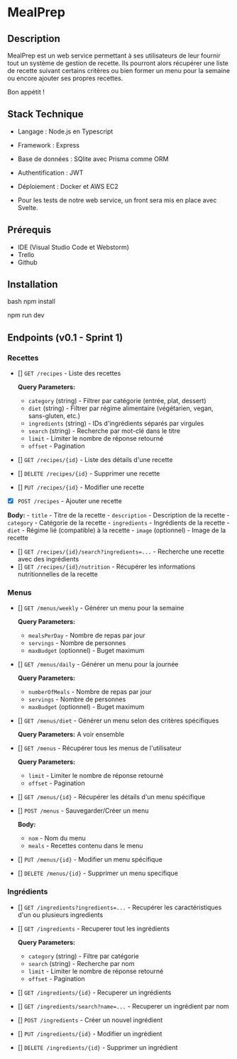 # MealPrep

## Description

MealPrep est un web service permettant à ses utilisateurs de leur fournir tout un système de gestion de recette. Ils pourront alors récupérer une liste de recette suivant certains critères ou bien former un menu pour la semaine ou encore ajouter ses propres recettes.

Bon appétit !

## Stack Technique

- Langage : Node.js en Typescript
- Framework : Express
- Base de données : SQlite avec Prisma comme ORM
- Authentification : JWT
- Déploiement : Docker et AWS EC2

- Pour les tests de notre web service, un front sera mis en place avec Svelte.

## Prérequis

- IDE (Visual Studio Code et Webstorm)
- Trello
- Github

## Installation

bash
npm install

npm run dev

## Endpoints (v0.1 - Sprint 1)

### Recettes 
- []  `GET /recipes` - Liste des recettes

  **Query Parameters:**
    - `category` (string) - Filtrer par catégorie (entrée, plat, dessert)
    - `diet` (string) - Filtrer par régime alimentaire (végétarien, vegan, sans-gluten, etc.)
    - `ingredients` (string) - IDs d'ingrédients séparés par virgules
    - `search` (string) - Recherche par mot-clé dans le titre
    - `limit` - Limiter le nombre de réponse retourné
    - `offset` - Pagination
- []  `GET /recipes/{id}` - Liste des détails d'une recette
- []  `DELETE /recipes/{id}` - Supprimer une recette
- []  `PUT /recipes/{id}` - Modifier une recette
- [X]  `POST /recipes` - Ajouter une recette

  **Body:**
    - `title` - Titre de la recette
    - `description` - Description de la recette
    - `category` - Catégorie de la recette
    - `ingredients` - Ingrédients de la recette
    - `diet` - Régime lié (compatible) à la recette
    - `image` (optionnel) - Image de la recette
- []  `GET /recipes/{id}/search?ingredients=...` - Recherche une recette avec des ingrédients
- []  `GET /recipes/{id}/nutrition` - Récupérer les informations nutritionnelles de la recette

### Menus
- []  `GET /menus/weekly` - Générer un menu pour la semaine

  **Query Parameters:**
    - `mealsPerDay` - Nombre de repas par jour
    - `servings` -  Nombre de personnes
    - `maxBudget` (optionnel) - Buget maximum
- []  `GET /menus/daily` - Générer un menu pour la journée

  **Query Parameters:**
    - `numberOfMeals` - Nombre de repas par jour
    - `servings` -  Nombre de personnes
    - `maxBudget` (optionnel) - Buget maximum
- []  `GET /menus/diet` - Générer un menu selon des critères spécifiques

  **Query Parameters:**
  A voir ensemble
- [] `GET /menus` - Récupérer tous les menus de l'utilisateur
  
  **Query Parameters:**
    - `limit` - Limiter le nombre de réponse retourné
    - `offset` - Pagination
- [] `GET /menus/{id}` - Récupérer les détails d'un menu spécifique
- [] `POST /menus` - Sauvegarder/Créer un menu
  
  **Body:**
    - `nom` - Nom du menu
    - `meals` - Recettes contenu dans le menu
- [] `PUT /menus/{id}` - Modifier un menu spécifique
- [] `DELETE /menus/{id}` - Supprimer un menu specifique

### Ingrédients
- []  `GET /ingredients?ingredients=...` - Recupérer les caractéristiques d'un ou plusieurs ingredients
- []  `GET /ingredients` - Recuperer tout les ingrédients

  **Query Parameters:**
    - `category` (string) - Filtre par catégorie
    - `search` (string) - Recherche par nom
    - `limit` - Limiter le nombre de réponse retourné
    - `offset` - Pagination
- []  `GET /ingredients/{id}` - Recuperer un ingrédients
- []  `GET /ingredients/search?name=...` - Recuperer un ingrédient par nom
- []  `POST /ingredients` - Créer un nouvel ingrédient
- []  `PUT /ingredients/{id}` - Modifier un ingrédient
- []  `DELETE /ingredients/{id}` - Supprimer un ingrédient
